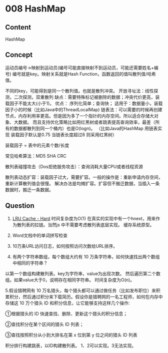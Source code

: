 # 008 HashMap

## Content

HashMap

## Concept

运动员编号->映射到运动员(编号可能直接映射不到运动员，可能还需要姓名+编号) 编号就是key。映射关系就是Hash Function，函数返回的值叫散列值/哈希值。

不同的key，可能得到是同一个散列值。也就是散列冲突。
开放寻址法：线性探测，二次探测，双重散列 缺点：需要特殊标记被删除的数据；冲突代价更高，装载因子不能太大(小于1)。 优点： 序列化简单；查询快； 适用于：数据量小，装载因子小的时候（比如Java中的ThreadLocalMap)
链表法：可以需要的时候再创建节点，内存利用率更高。但是因为多了一个指针的内存空间。所以适合存储大对象、大数据。
而且支持优化策略比如用红黑树或者跳表提高查询效率，最差（所有的数据都散列到同一个桶内）也是O(logn)。
（比如Java的HashMap 用链表实现 装载因子默认是0.75 当链表长度超过8 则采用红黑树）

装载因子 = 表中的元素个数/长度

常见哈希算法：MD5 SHA CRC

散列表碰撞攻击（Dos拒绝服务攻击）：查询消耗大量CPU或者线程资源

散列表动态扩容：装载因子过大，需要扩容。一般的操作是：重新申请内存空间，重新计算散列值会很慢。
解决办法是均摊扩容。扩容但不搬迁数据，当插入一条数据时，搬迁一条数据。

## Question

1. [LRU Cache - Hard](https://leetcode.com/problems/lru-cache/) 
时间复杂度为O(1)
在真实的实现中有一个hnext，用来作为散列表的拉链。当然js
中不需要考虑散列表底层实现。
缓存系统原型。

2. Word文档中的单词拼写检查

3. 10万条URL访问日志，如何按照访问次数给URL排序。

4. 有两个字符串数组，每个数组大约有 10 万条字符串，如何快速找出两个数组中相同的字符串？

以第一个数组构建散列表。key为字符串，value为出现次数。
然后遍历第二个数组。如果value大于0，说明存在相同字符串。
时间复杂度为O(n)。

5.假设猎聘网有 10 万名猎头，每个猎头都可以通过做任务（比如发布职位）来积累积分，然后通过积分来下载简历。假设你是猎聘网的一名工程师，如何在内存中存储这 10 万个猎头 ID 和积分信息，让它能够支持这样几个操作:

①根据猎头的 ID 快速查找、删除、更新这个猎头的积分信息；

②查找积分在某个区间的猎头 ID 列表；

③查找按照积分从小到大排名在第 x 位到第 y 位之间的猎头 ID 列表

积分排行构建跳表，以ID构建散列表。
1、2可以实现。3无法实现。


